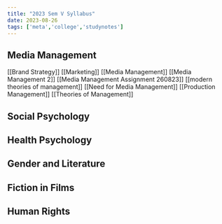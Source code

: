 ```yaml
---
title: "2023 Sem V Syllabus"
date: 2023-08-26
tags: ['meta','college','studynotes']
---
```


## Media Management
[[Brand Strategy]]
[[Marketing]]
[[Media Management]]
[[Media Management 2]]
[[Media Management Assignment 260823]]
[[modern theories of management]]
[[Need for Media Management]]
[[Production Management]]
[[Theories of Management]]

## Social Psychology

## Health Psychology

## Gender and Literature

## Fiction in Films

## Human Rights
